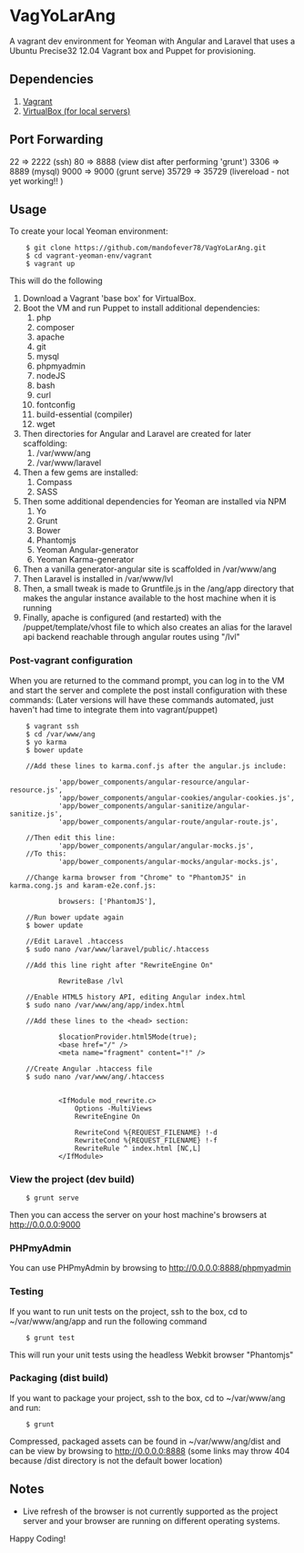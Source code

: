 VagYoLarAng
==================

A vagrant dev environment for Yeoman with Angular and Laravel that uses a Ubuntu Precise32 12.04 Vagrant box and Puppet for provisioning.


## Dependencies

1. [Vagrant](http://downloads.vagrantup.com/)
2. [VirtualBox (for local servers)](https://www.virtualbox.org/wiki/Downloads)

## Port Forwarding

22 => 2222 (ssh)
80 => 8888 (view dist after performing 'grunt')
3306 => 8889 (mysql)
9000 => 9000 (grunt serve)
35729 => 35729 (livereload - not yet working!! )

## Usage

To create your local Yeoman environment:

        $ git clone https://github.com/mandofever78/VagYoLarAng.git
        $ cd vagrant-yeoman-env/vagrant
        $ vagrant up
        
        
This will do the following

1. Download a Vagrant 'base box' for VirtualBox.  
2. Boot the VM and run Puppet to install additional dependencies:
    1. php
    2. composer
    3. apache
    4. git
    5. mysql
    6. phpmyadmin
    7. nodeJS
    8. bash
    9. curl
    9. fontconfig
    10. build-essential (compiler)
    11. wget
3. Then directories for Angular and Laravel are created for later scaffolding:
    1. /var/www/ang
    2. /var/www/laravel   
4. Then a few gems are installed:
    1. Compass
    2. SASS
5. Then some additional dependencies for Yeoman are installed via NPM
    1. Yo
    2. Grunt
    3. Bower
    4. Phantomjs
    5. Yeoman Angular-generator
    6. Yeoman Karma-generator
6. Then a vanilla generator-angular site is scaffolded in /var/www/ang
7. Then Laravel is installed in /var/www/lvl 
8. Then, a small tweak is made to Gruntfile.js in the /ang/app directory that makes the angular instance available to the host machine when it is running
9. Finally, apache is configured (and restarted) with the /puppet/template/vhost file to which also creates an alias for the laravel api backend reachable through angular routes using "/lvl"


### Post-vagrant configuration

When you are returned to the command prompt, you can log in to the VM and start the server and complete the post install configuration with these commands: (Later versions will have these commands automated, just haven't had time to integrate them into vagrant/puppet)

        $ vagrant ssh
        $ cd /var/www/ang
        $ yo karma
        $ bower update
        
        //Add these lines to karma.conf.js after the angular.js include:
        
                'app/bower_components/angular-resource/angular-resource.js',
                'app/bower_components/angular-cookies/angular-cookies.js',
                'app/bower_components/angular-sanitize/angular-sanitize.js',
                'app/bower_components/angular-route/angular-route.js',
        
        //Then edit this line:
                'app/bower_components/angular/angular-mocks.js',
        //To this:
                'app/bower_components/angular-mocks/angular-mocks.js',
        
        //Change karma browser from "Chrome" to "PhantomJS" in karma.cong.js and karam-e2e.conf.js:
        
                browsers: ['PhantomJS'],
        
        //Run bower update again
        $ bower update 
        
        //Edit Laravel .htaccess
        $ sudo nano /var/www/laravel/public/.htaccess
        
        //Add this line right after "RewriteEngine On"
        
                RewriteBase /lvl
        
        //Enable HTML5 history API, editing Angular index.html
        $ sudo nano /var/www/ang/app/index.html
        
        //Add these lines to the <head> section:
        
                $locationProvider.html5Mode(true);
                <base href="/" />
                <meta name="fragment" content="!" />
        
        //Create Angular .htaccess file
        $ sudo nano /var/www/ang/.htaccess


                <IfModule mod_rewrite.c>
                    Options -MultiViews
                    RewriteEngine On
                
                    RewriteCond %{REQUEST_FILENAME} !-d
                    RewriteCond %{REQUEST_FILENAME} !-f
                    RewriteRule ^ index.html [NC,L]
                </IfModule>
        
        
### View the project (dev build)
        
        $ grunt serve
        
Then you can access the server on your host machine's browsers at http://0.0.0.0:9000

### PHPmyAdmin

You can use PHPmyAdmin by browsing to http://0.0.0.0:8888/phpmyadmin

### Testing

If you want to run unit tests on the project, ssh to the box, cd to ~/var/www/ang/app and run the following command

        $ grunt test
        
This will run your unit tests using the headless Webkit browser "Phantomjs"

### Packaging (dist build)

If you want to package your project, ssh to the box, cd to ~/var/www/ang and run:

        $ grunt
        
Compressed, packaged assets can be found in ~/var/www/ang/dist and can be view by browsing to http://0.0.0.0:8888
(some links may throw 404 because /dist directory is not the default bower location)
        
## Notes


* Live refresh of the browser is not currently supported as the project server and your browser are running on different operating systems.

Happy Coding!

        
